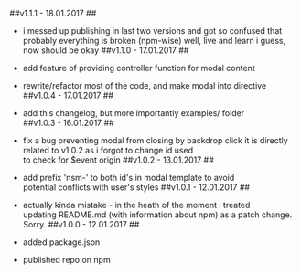 ##v1.1.1 - 18.01.2017 ##

- i messed up publishing in last two versions and got so confused
that probably everything is broken (npm-wise)
well, live and learn i guess, now should be okay
##v1.1.0 - 17.01.2017 ##

- add feature of providing controller function for modal content
- rewrite/refactor most of the code, and make modal into directive
##v1.0.4 - 17.01.2017 ##

- add this changelog, but more importantly examples/ folder  
##v1.0.3 - 16.01.2017 ##

- fix a bug preventing modal from closing by backdrop click
it is directly related to v1.0.2 as i forgot to change id used  
to check for $event origin
##v1.0.2 - 13.01.2017 ##

- add prefix 'nsm-' to both id's in modal template to avoid  
potential conflicts with user's styles
##v1.0.1 - 12.01.2017 ##

- actually kinda mistake - in the heath of the moment i treated  
updating README.md (with information about npm) as a patch change.  
Sorry.
##v1.0.0 - 12.01.2017 ##

- added package.json
- published repo on npm
